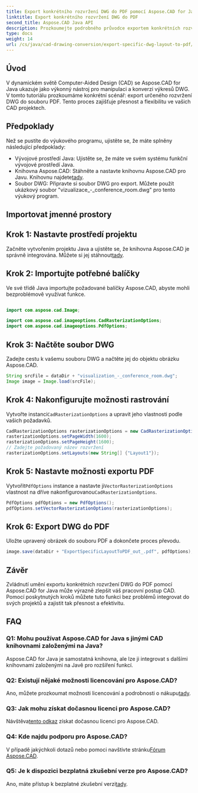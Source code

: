 ```yaml
---
title: Export konkrétního rozvržení DWG do PDF pomocí Aspose.CAD for Java
linktitle: Export konkrétního rozvržení DWG do PDF
second_title: Aspose.CAD Java API
description: Prozkoumejte podrobného průvodce exportem konkrétních rozvržení DWG do PDF pomocí Aspose.CAD for Java. Optimalizujte svůj pracovní postup CAD bez námahy.
type: docs
weight: 14
url: /cs/java/cad-drawing-conversion/export-specific-dwg-layout-to-pdf/
---
```

## Úvod

V dynamickém světě Computer-Aided Design (CAD) se Aspose.CAD for Java ukazuje jako výkonný nástroj pro manipulaci a konverzi výkresů DWG. V tomto tutoriálu prozkoumáme konkrétní scénář: export určeného rozvržení DWG do souboru PDF. Tento proces zajišťuje přesnost a flexibilitu ve vašich CAD projektech.

## Předpoklady

Než se pustíte do výukového programu, ujistěte se, že máte splněny následující předpoklady:

- Vývojové prostředí Java: Ujistěte se, že máte ve svém systému funkční vývojové prostředí Java.
-  Knihovna Aspose.CAD: Stáhněte a nastavte knihovnu Aspose.CAD pro Javu. Knihovnu najdete[tady](https://releases.aspose.com/cad/java/).
- Soubor DWG: Připravte si soubor DWG pro export. Můžete použít ukázkový soubor "vizualizace_-_conference_room.dwg" pro tento výukový program.

## Importovat jmenné prostory

## Krok 1: Nastavte prostředí projektu

Začněte vytvořením projektu Java a ujistěte se, že knihovna Aspose.CAD je správně integrována. Můžete si jej stáhnout[tady](https://releases.aspose.com/cad/java/).

## Krok 2: Importujte potřebné balíčky

Ve své třídě Java importujte požadované balíčky Aspose.CAD, abyste mohli bezproblémově využívat funkce.

```java

import com.aspose.cad.Image;

import com.aspose.cad.imageoptions.CadRasterizationOptions;
import com.aspose.cad.imageoptions.PdfOptions;
```

## Krok 3: Načtěte soubor DWG

Zadejte cestu k vašemu souboru DWG a načtěte jej do objektu obrázku Aspose.CAD.

```java
String srcFile = dataDir + "visualization_-_conference_room.dwg";
Image image = Image.load(srcFile);
```

## Krok 4: Nakonfigurujte možnosti rastrování

 Vytvořte instanci`CadRasterizationOptions` a upravit jeho vlastnosti podle vašich požadavků.

```java
CadRasterizationOptions rasterizationOptions = new CadRasterizationOptions();
rasterizationOptions.setPageWidth(1600);
rasterizationOptions.setPageHeight(1600);
// Zadejte požadovaný název rozvržení
rasterizationOptions.setLayouts(new String[] {"Layout1"});
```

## Krok 5: Nastavte možnosti exportu PDF

 Vytvořit`PdfOptions` instance a nastavte ji`VectorRasterizationOptions` vlastnost na dříve nakonfigurovanou`CadRasterizationOptions`.

```java
PdfOptions pdfOptions = new PdfOptions();
pdfOptions.setVectorRasterizationOptions(rasterizationOptions);
```

## Krok 6: Export DWG do PDF

Uložte upravený obrázek do souboru PDF a dokončete proces převodu.

```java
image.save(dataDir + "ExportSpecificLayoutToPDF_out_.pdf", pdfOptions);
```

## Závěr

Zvládnutí umění exportu konkrétních rozvržení DWG do PDF pomocí Aspose.CAD for Java může výrazně zlepšit váš pracovní postup CAD. Pomocí poskytnutých kroků můžete tuto funkci bez problémů integrovat do svých projektů a zajistit tak přesnost a efektivitu.

## FAQ

### Q1: Mohu používat Aspose.CAD for Java s jinými CAD knihovnami založenými na Java?

Aspose.CAD for Java je samostatná knihovna, ale lze ji integrovat s dalšími knihovnami založenými na Javě pro rozšíření funkcí.

### Q2: Existují nějaké možnosti licencování pro Aspose.CAD?

 Ano, můžete prozkoumat možnosti licencování a podrobnosti o nákupu[tady](https://purchase.aspose.com/buy).

### Q3: Jak mohu získat dočasnou licenci pro Aspose.CAD?

 Návštěva[tento odkaz](https://purchase.aspose.com/temporary-license/) získat dočasnou licenci pro Aspose.CAD.

### Q4: Kde najdu podporu pro Aspose.CAD?

 V případě jakýchkoli dotazů nebo pomoci navštivte stránku[Fórum Aspose.CAD](https://forum.aspose.com/c/cad/19).

### Q5: Je k dispozici bezplatná zkušební verze pro Aspose.CAD?

 Ano, máte přístup k bezplatné zkušební verzi[tady](https://releases.aspose.com/).